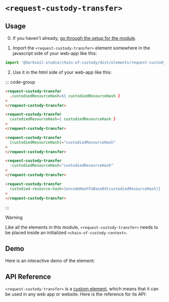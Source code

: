 # `<request-custody-transfer>`

## Usage

0. If you haven't already, [go through the setup for the module](/setup).

1. Import the `<request-custody-transfer>` element somewhere in the javascript side of your web-app like this:

```js
import '@darksoil-studio/chain-of-custody/dist/elements/request-custody-transfer.js'
```

2. Use it in the html side of your web-app like this:


::: code-group
```html [Lit]
<request-custody-transfer 
  .custodiedResourceHash=${ custodiedResourceHash }
>
</request-custody-transfer>
```

```html [React]
<request-custody-transfer
  custodiedResourceHash={ custodiedResourceHash }
>
</request-custody-transfer>
```

```html [Angular]
<request-custody-transfer
  [custodiedResourceHash]="custodiedResourceHash"
>
</request-custody-transfer>
```

```html [Vue]
<request-custody-transfer
  :custodiedResourceHash="custodiedResourceHash"
>
</request-custody-transfer>
```

```html [Svelte]
<request-custody-transfer
  custodied-resource-hash={encodeHashToBase64(custodiedResourceHash)}
>
</request-custody-transfer>
```
:::

> [!WARNING]
> Like all the elements in this module, `<request-custody-transfer>` needs to be placed inside an initialized `<chain-of-custody-context>`.

## Demo

Here is an interactive demo of the element:

<element-demo>
</element-demo>

<script setup>
import { onMounted } from "vue";
import { ProfilesClient, ProfilesStore } from '@darksoil-studio/profiles-zome';
import { demoProfiles, ProfilesZomeMock } from '@darksoil-studio/profiles-zome/dist/mocks.js';
import { decodeHashFromBase64, fakeActionHash } from '@holochain/client';
import { render, html } from "lit";

import { ChainOfCustodyZomeMock } from "../../ui/src/mocks.ts";
import { ChainOfCustodyStore } from "../../ui/src/chain-of-custody-store.ts";
import { ChainOfCustodyClient } from "../../ui/src/chain-of-custody-client.ts";

onMounted(async () => {
  // Elements need to be imported on the client side, not the SSR side
  // Reference: https://vitepress.dev/guide/ssr-compat#importing-in-mounted-hook
  await import('@api-viewer/docs/lib/api-docs.js');
  await import('@api-viewer/demo/lib/api-demo.js');
  await import('@darksoil-studio/profiles-zome/dist/elements/profiles-context.js');
  if (!customElements.get('chain-of-custody-context')) await import('../../ui/src/elements/chain-of-custody-context.ts');
  if (!customElements.get('request-custody-transfer')) await import('../../ui/src/elements/request-custody-transfer.ts');

  const profiles = await demoProfiles();

  const profilesMock = new ProfilesZomeMock(
    profiles,
    Array.from(profiles.keys())[0]
  );
  const profilesStore = new ProfilesStore(new ProfilesClient(profilesMock, "chain_of_custody_test"));

  const mock = new ChainOfCustodyZomeMock();
  const client = new ChainOfCustodyClient(mock, "chain_of_custody_test");

  const custodyTransfer = {
		current_custodian: Array.from(profiles.keys())[1],
		custodied_resource_hash: await fakeActionHash(),
		images_hashes: [],
		location: undefined,
		notes: undefined,
		previous_custody_transfer_hash: undefined,
  };

  const record = await mock.attempt_create_custody_transfer(custodyTransfer);

  const store = new ChainOfCustodyStore(client);
  
  render(html`
    <profiles-context .store=${profilesStore}>
      <chain-of-custody-context .store=${store}>
        <api-demo src="custom-elements.json" only="request-custody-transfer" exclude-knobs="store">
        </api-demo>
      </chain-of-custody-context>
    </profiles-context>
  `, document.querySelector('element-demo'))
  })


</script>

## API Reference

`<request-custody-transfer>` is a [custom element](https://web.dev/articles/custom-elements-v1), which means that it can be used in any web app or website. Here is the reference for its API:

<api-docs src="custom-elements.json" only="request-custody-transfer">
</api-docs>
